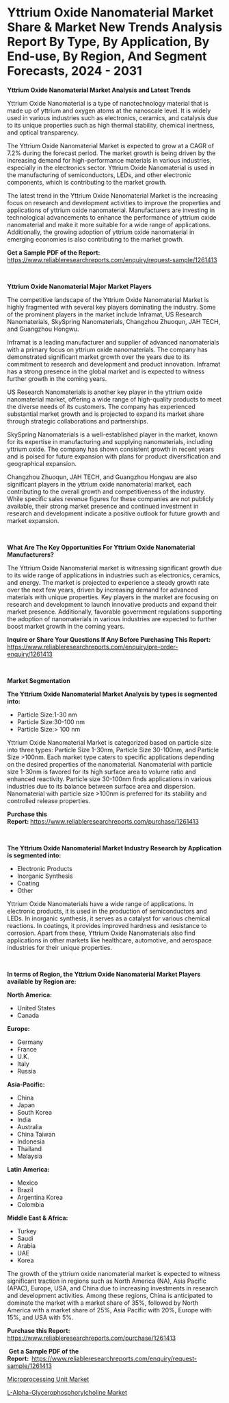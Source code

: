 <p><h1>Yttrium Oxide Nanomaterial Market Share & Market New Trends Analysis Report By Type, By Application, By End-use, By Region, And Segment Forecasts, 2024 - 2031</h1></p><p><strong>Yttrium Oxide Nanomaterial Market Analysis and Latest Trends</strong></p>
<p><p>Yttrium Oxide Nanomaterial is a type of nanotechnology material that is made up of yttrium and oxygen atoms at the nanoscale level. It is widely used in various industries such as electronics, ceramics, and catalysis due to its unique properties such as high thermal stability, chemical inertness, and optical transparency.</p><p>The Yttrium Oxide Nanomaterial Market is expected to grow at a CAGR of 7.2% during the forecast period. The market growth is being driven by the increasing demand for high-performance materials in various industries, especially in the electronics sector. Yttrium Oxide Nanomaterial is used in the manufacturing of semiconductors, LEDs, and other electronic components, which is contributing to the market growth.</p><p>The latest trend in the Yttrium Oxide Nanomaterial Market is the increasing focus on research and development activities to improve the properties and applications of yttrium oxide nanomaterial. Manufacturers are investing in technological advancements to enhance the performance of yttrium oxide nanomaterial and make it more suitable for a wide range of applications. Additionally, the growing adoption of yttrium oxide nanomaterial in emerging economies is also contributing to the market growth.</p></p>
<p><strong>Get a Sample PDF of the Report:&nbsp;</strong> <a href="https://www.reliableresearchreports.com/enquiry/request-sample/1261413">https://www.reliableresearchreports.com/enquiry/request-sample/1261413</a></p>
<p>&nbsp;</p>
<p><strong>Yttrium Oxide Nanomaterial Major Market Players</strong></p>
<p><p>The competitive landscape of the Yttrium Oxide Nanomaterial Market is highly fragmented with several key players dominating the industry. Some of the prominent players in the market include Inframat, US Research Nanomaterials, SkySpring Nanomaterials, Changzhou Zhuoqun, JAH TECH, and Guangzhou Hongwu.</p><p>Inframat is a leading manufacturer and supplier of advanced nanomaterials with a primary focus on yttrium oxide nanomaterials. The company has demonstrated significant market growth over the years due to its commitment to research and development and product innovation. Inframat has a strong presence in the global market and is expected to witness further growth in the coming years.</p><p>US Research Nanomaterials is another key player in the yttrium oxide nanomaterial market, offering a wide range of high-quality products to meet the diverse needs of its customers. The company has experienced substantial market growth and is projected to expand its market share through strategic collaborations and partnerships.</p><p>SkySpring Nanomaterials is a well-established player in the market, known for its expertise in manufacturing and supplying nanomaterials, including yttrium oxide. The company has shown consistent growth in recent years and is poised for future expansion with plans for product diversification and geographical expansion.</p><p>Changzhou Zhuoqun, JAH TECH, and Guangzhou Hongwu are also significant players in the yttrium oxide nanomaterial market, each contributing to the overall growth and competitiveness of the industry. While specific sales revenue figures for these companies are not publicly available, their strong market presence and continued investment in research and development indicate a positive outlook for future growth and market expansion.</p></p>
<p>&nbsp;</p>
<p><strong>What Are The Key Opportunities For Yttrium Oxide Nanomaterial Manufacturers?</strong></p>
<p><p>The Yttrium Oxide Nanomaterial market is witnessing significant growth due to its wide range of applications in industries such as electronics, ceramics, and energy. The market is projected to experience a steady growth rate over the next few years, driven by increasing demand for advanced materials with unique properties. Key players in the market are focusing on research and development to launch innovative products and expand their market presence. Additionally, favorable government regulations supporting the adoption of nanomaterials in various industries are expected to further boost market growth in the coming years.</p></p>
<p><strong>Inquire or Share Your Questions If Any Before Purchasing This Report:</strong> <a href="https://www.reliableresearchreports.com/enquiry/pre-order-enquiry/1261413">https://www.reliableresearchreports.com/enquiry/pre-order-enquiry/1261413</a></p>
<p>&nbsp;</p>
<p><strong>Market Segmentation</strong></p>
<p><strong>The Yttrium Oxide Nanomaterial Market Analysis by types is segmented into:</strong></p>
<p><ul><li>Particle Size:1-30 nm</li><li>Particle Size:30-100 nm</li><li>Particle Size:> 100 nm</li></ul></p>
<p><p>Yttrium Oxide Nanomaterial Market is categorized based on particle size into three types: Particle Size 1-30nm, Particle Size 30-100nm, and Particle Size >100nm. Each market type caters to specific applications depending on the desired properties of the nanomaterial. Nanomaterial with particle size 1-30nm is favored for its high surface area to volume ratio and enhanced reactivity. Particle size 30-100nm finds applications in various industries due to its balance between surface area and dispersion. Nanomaterial with particle size >100nm is preferred for its stability and controlled release properties.</p></p>
<p><strong>Purchase this Report:&nbsp;</strong><a href="https://www.reliableresearchreports.com/purchase/1261413">https://www.reliableresearchreports.com/purchase/1261413</a></p>
<p>&nbsp;</p>
<p><strong>The Yttrium Oxide Nanomaterial Market Industry Research by Application is segmented into:</strong></p>
<p><ul><li>Electronic Products</li><li>Inorganic Synthesis</li><li>Coating</li><li>Other</li></ul></p>
<p><p>Yttrium Oxide Nanomaterials have a wide range of applications. In electronic products, it is used in the production of semiconductors and LEDs. In inorganic synthesis, it serves as a catalyst for various chemical reactions. In coatings, it provides improved hardness and resistance to corrosion. Apart from these, Yttrium Oxide Nanomaterials also find applications in other markets like healthcare, automotive, and aerospace industries for their unique properties.</p></p>
<p>&nbsp;</p>
<p><strong>In terms of Region, the Yttrium Oxide Nanomaterial Market Players available by Region are:</strong></p>
<p>
    <p> <strong> North America: </strong>
        <ul>
            <li>United States</li>
            <li>Canada</li>
        </ul>
        </p> 
    <p> <strong> Europe: </strong>
        <ul>
            <li>Germany</li>
            <li>France</li>
            <li>U.K.</li>
            <li>Italy</li>
            <li>Russia</li>
        </ul>
        </p> 
    <p> <strong> Asia-Pacific: </strong>
        <ul>
            <li>China</li>
            <li>Japan</li>
            <li>South Korea</li>
            <li>India</li>
            <li>Australia</li>
            <li>China Taiwan</li>
            <li>Indonesia</li>
            <li>Thailand</li>
            <li>Malaysia</li>
        </ul>
        </p> 
    <p> <strong> Latin America: </strong>
        <ul>
            <li>Mexico</li>
            <li>Brazil</li>
            <li>Argentina Korea</li>
            <li>Colombia</li>
        </ul>
        </p> 
    <p> <strong> Middle East & Africa: </strong>
        <ul>
            <li>Turkey</li>
            <li>Saudi</li>
            <li>Arabia</li>
            <li>UAE</li>
            <li>Korea</li>
        </ul>
    </p>
    </p>
<p><p>The growth of the yttrium oxide nanomaterial market is expected to witness significant traction in regions such as North America (NA), Asia Pacific (APAC), Europe, USA, and China due to increasing investments in research and development activities. Among these regions, China is anticipated to dominate the market with a market share of 35%, followed by North America with a market share of 25%, Asia Pacific with 20%, Europe with 15%, and USA with 5%.</p></p>
<p><strong>Purchase this Report: </strong><a href="https://www.reliableresearchreports.com/purchase/1261413">https://www.reliableresearchreports.com/purchase/1261413</a></p>
<p>&nbsp;<strong>Get a Sample PDF of the Report:&nbsp;&nbsp;</strong><a href="https://www.reliableresearchreports.com/enquiry/request-sample/1261413">https://www.reliableresearchreports.com/enquiry/request-sample/1261413</a></p>
<p><strong></strong></p>
<p><p><a href="https://view.publitas.com/reportprime-1/microprocessing-unit-market-size-focuses-on-market-dynamics-in-depth-analysis-and-future-projections-of-its-market-forecasted-for-period-from-2024-to-2031/">Microprocessing Unit Market</a></p><p><a href="https://meowing-canidae-761.notion.site/L-Alpha-Glycerophosphorylcholine-Market-Research-Report-Provides-thorough-Industry-Overview-which-o-aa132758865c45958fabe07069c0e489">L-Alpha-Glycerophosphorylcholine Market</a></p></p>